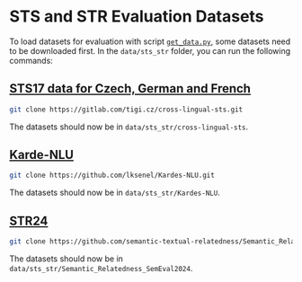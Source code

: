 # STS and STR Evaluation Datasets

To load datasets for evaluation with script [`get_data.py`](data/sts_eval/get_data.py), some datasets need to be downloaded first. In the `data/sts_str` folder, you can run the following commands:

## [STS17 data for Czech, German and French](https://gitlab.com/tigi.cz/cross-lingual-sts)
```bash
git clone https://gitlab.com/tigi.cz/cross-lingual-sts.git
```
The datasets should now be in `data/sts_str/cross-lingual-sts`.

## [Karde-NLU](https://github.com/lksenel/Kardes-NLU/tree/main) 
```bash
git clone https://github.com/lksenel/Kardes-NLU.git
```
The datasets should now be in `data/sts_str/Kardes-NLU`.

## [STR24](https://github.com/semantic-textual-relatedness/Semantic_Relatedness_SemEval2024/tree/main)
```bash
git clone https://github.com/semantic-textual-relatedness/Semantic_Relatedness_SemEval2024.git
```
The datasets should now be in `data/sts_str/Semantic_Relatedness_SemEval2024`.